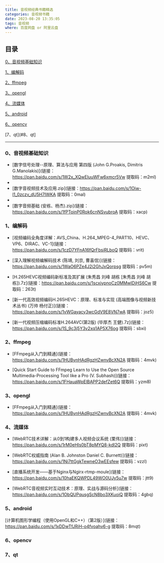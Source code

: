 ```yaml
---
title: 音视频经典书籍精选
categories: 音视频书籍
date: 2023-08-20 13:35:05
tags: 音视频
where: 百度网盘 or 阿里云盘
---
```


## 目录

[0、音视频基础知识](#0、音视频基础知识)


[1、编解码](#1、编解码)

[2、ffmpeg](#2、ffmpeg)

[3、opengl](#3、opengl)

[4、流媒体](#4、流媒体)

[5、android](#5、android)

[6、opencv](#7、opencv)

[7、qt](#8、qt]

---------------------------------------------------------------------------------------------------------------


### <span id="0、音视频基础知识">0、音视频基础知识</span>

- [数字信号处理--原理、算法与应用 第四版 (John G.Proakis, Dimitris G.Manolakis)](链接：https://pan.baidu.com/s/1W2x_XQwEluuWFw6xmcr5Vw 提取码：m2ml)
- 
- [数字音视频技术及应用.zip](链接：https://pan.baidu.com/s/1Oiw-I1_0zczv_dU5H7IWKA 提取码：0mal)
- 
- [数字音频基础 (安栋、杨杰).zip](链接：https://pan.baidu.com/s/1fPToinP0Rok6cnNSvubroA 提取码：xacp)
  


### <span id="1、编解码">1、编解码</span>

- [视频编码全角度详解：AVS_China、H.264_MPEG-4_PART10、HEVC、VP6、DIRAC、VC-1](链接：https://pan.baidu.com/s/1czD7YFnA16fQrFbsiRLboQ 提取码：vrit)
  
- [深入理解视频编解码技术 (陈靖, 刘京, 曹喜信)](链接：https://pan.baidu.com/s/1WaO6PZe4J2i2GhJxQorpsg 提取码：pv5m)
  
- [H.265HEVC视频编码新标准及其扩展 (朱秀昌  刘峰  胡栋 [朱秀昌  刘峰  胡栋]).7z](链接：https://pan.baidu.com/s/1scxjypnoCz0MMwIDjHS6Cw 提取码：263t)

- [新一代高效视频编码H.265HEVC：原理、标准与实现 (高端图像与视频新技术丛书) (万帅  杨付正)](链接：https://pan.baidu.com/s/1vWGayacy3wcGdV9E8VN7wA 提取码：joz5)
  
- [新一代视频压缩编码标准H.264AVC(第2版) (毕厚杰  王健).7z](链接：https://pan.baidu.com/s/1S_9c3j5Y3v2xq1AP5X76og 提取码：sbxi)


### <span id="2、ffmpeg">2、ffmpeg</span>

- [FFmpeg从入门到精通](链接：https://pan.baidu.com/s/1HUBynHAdRgzHZwnvBcXN2A 提取码：4mvk)
  
- [Quick Start Guide to FFmpeg Learn to Use the Open Source Multimedia-Processing Tool like a Pro (V. Subhash)](链接：https://pan.baidu.com/s/1FHauaWpElBAPP2defZet6Q 提取码：yzm8)


### <span id="3、opengl">3、opengl</span>

- [FFmpeg从入门到精通](链接：https://pan.baidu.com/s/1HUBynHAdRgzHZwnvBcXN2A 提取码：4mvk)


### <span id="4、流媒体">4、流媒体</span>

- [WebRTC技术详解：从0到1构建多人视频会议系统 (栗伟)](链接：https://pan.baidu.com/s/1rM0eHIs0bT8pMYQ8-kdI2Q 提取码：pixt)
  
- [WebRTC权威指南 (Alan B. Johnston  Daniel C. Burnett)](链接：https://pan.baidu.com/s/1Ni7ttGgkTewneO3wEEsfew 提取码：vzzl)
  
- [直播系统开发——基于Nginx与Ngirx-rtmp-moule](链接：https://pan.baidu.com/s/10haEKQWPDL49WO0UJy5u7w 提取码：jtt9)
  
- [WebRTC音视频实时互动技术：原理、实战与源码分析](链接：https://pan.baidu.com/s/1ObQUPqusgScN8bo3XKuoiQ 提取码：4gbq)


### <span id="5、android">5、android</span>

[计算机图形学编程（使用OpenGL和C++）（第2版）](链接：https://pan.baidu.com/s/1xDDwTfJRiH-o4fvoahv6-g 提取码：8mqt)

### <span id="6、opencv">6、opencv</span>


### <span id="7、qt">7、qt</span>

